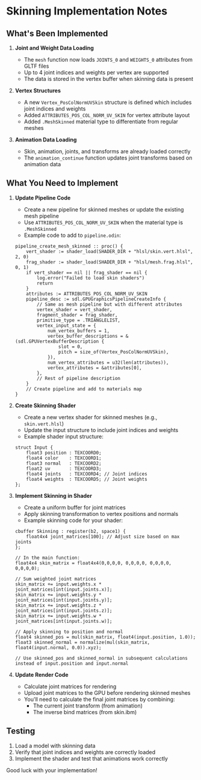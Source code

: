 # Skinning Implementation Notes

## What's Been Implemented

1. **Joint and Weight Data Loading**
   - The `mesh` function now loads `JOINTS_0` and `WEIGHTS_0` attributes from GLTF files
   - Up to 4 joint indices and weights per vertex are supported
   - The data is stored in the vertex buffer when skinning data is present

2. **Vertex Structures**
   - A new `Vertex_PosColNormUVSkin` structure is defined which includes joint indices and weights
   - Added `ATTRIBUTES_POS_COL_NORM_UV_SKIN` for vertex attribute layout
   - Added `.MeshSkinned` material type to differentiate from regular meshes

3. **Animation Data Loading**
   - Skin, animation, joints, and transforms are already loaded correctly
   - The `animation_continue` function updates joint transforms based on animation data

## What You Need to Implement

1. **Update Pipeline Code**
   - Create a new pipeline for skinned meshes or update the existing mesh pipeline
   - Use `ATTRIBUTES_POS_COL_NORM_UV_SKIN` when the material type is `.MeshSkinned`
   - Example code to add to `pipeline.odin`:

   ```odin
   pipeline_create_mesh_skinned :: proc() {
       vert_shader := shader_load(SHADER_DIR + "hlsl/skin.vert.hlsl", 2, 0)
       frag_shader := shader_load(SHADER_DIR + "hlsl/mesh.frag.hlsl", 0, 1)
       if vert_shader == nil || frag_shader == nil {
           log.error("Failed to load skin shaders")
           return
       }
       attributes := ATTRIBUTES_POS_COL_NORM_UV_SKIN
       pipeline_desc := sdl.GPUGraphicsPipelineCreateInfo {
           // Same as mesh pipeline but with different attributes
           vertex_shader = vert_shader,
           fragment_shader = frag_shader,
           primitive_type = .TRIANGLELIST,
           vertex_input_state = {
               num_vertex_buffers = 1,
               vertex_buffer_descriptions = &(sdl.GPUVertexBufferDescription {
                   slot = 0,
                   pitch = size_of(Vertex_PosColNormUVSkin),
               }),
               num_vertex_attributes = u32(len(attributes)),
               vertex_attributes = &attributes[0],
           },
           // Rest of pipeline description
       }
       // Create pipeline and add to materials map
   }
   ```

2. **Create Skinning Shader**
   - Create a new vertex shader for skinned meshes (e.g., `skin.vert.hlsl`)
   - Update the input structure to include joint indices and weights
   - Example shader input structure:

   ```hlsl
   struct Input {
       float3 position : TEXCOORD0;
       float4 color    : TEXCOORD1;
       float3 normal   : TEXCOORD2;
       float2 uv       : TEXCOORD3;
       float4 joints   : TEXCOORD4; // Joint indices
       float4 weights  : TEXCOORD5; // Joint weights
   };
   ```

3. **Implement Skinning in Shader**
   - Create a uniform buffer for joint matrices
   - Apply skinning transformation to vertex positions and normals
   - Example skinning code for your shader:

   ```hlsl
   cbuffer Skinning : register(b2, space1) {
       float4x4 joint_matrices[100]; // Adjust size based on max joints
   };

   // In the main function:
   float4x4 skin_matrix = float4x4(0,0,0,0, 0,0,0,0, 0,0,0,0, 0,0,0,0);
   
   // Sum weighted joint matrices
   skin_matrix += input.weights.x * joint_matrices[int(input.joints.x)];
   skin_matrix += input.weights.y * joint_matrices[int(input.joints.y)];
   skin_matrix += input.weights.z * joint_matrices[int(input.joints.z)];
   skin_matrix += input.weights.w * joint_matrices[int(input.joints.w)];
   
   // Apply skinning to position and normal
   float4 skinned_pos = mul(skin_matrix, float4(input.position, 1.0));
   float3 skinned_normal = normalize(mul(skin_matrix, float4(input.normal, 0.0)).xyz);
   
   // Use skinned_pos and skinned_normal in subsequent calculations instead of input.position and input.normal
   ```

4. **Update Render Code**
   - Calculate joint matrices for rendering
   - Upload joint matrices to the GPU before rendering skinned meshes
   - You'll need to calculate the final joint matrices by combining:
     - The current joint transform (from animation)
     - The inverse bind matrices (from skin.ibm)

## Testing

1. Load a model with skinning data
2. Verify that joint indices and weights are correctly loaded
3. Implement the shader and test that animations work correctly

Good luck with your implementation!